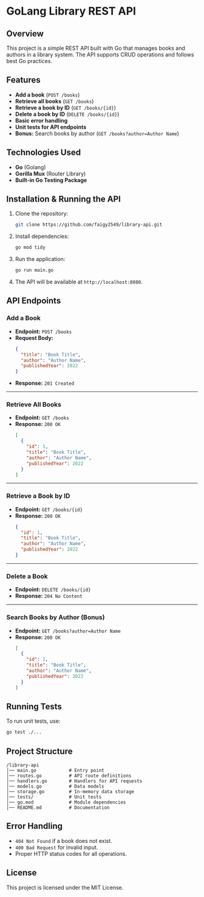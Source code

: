# GoLang Library REST API

## Overview
This project is a simple REST API built with Go that manages books and authors in a library system. The API supports CRUD operations and follows best Go practices.

## Features
- **Add a book** (`POST /books`)
- **Retrieve all books** (`GET /books`)
- **Retrieve a book by ID** (`GET /books/{id}`)
- **Delete a book by ID** (`DELETE /books/{id}`)
- **Basic error handling**
- **Unit tests for API endpoints**
- **Bonus:** Search books by author (`GET /books?author=Author Name`)

## Technologies Used
- **Go** (Golang)
- **Gorilla Mux** (Router Library)
- **Built-in Go Testing Package**

## Installation & Running the API

1. Clone the repository:
   ```sh
   git clone https://github.com/faigy2549/library-api.git
   ```

2. Install dependencies:
   ```sh
   go mod tidy
   ```

3. Run the application:
   ```sh
   go run main.go
   ```

4. The API will be available at `http://localhost:8080`.

## API Endpoints

### Add a Book
- **Endpoint:** `POST /books`
- **Request Body:**
  ```json
  {
    "title": "Book Title",
    "author": "Author Name",
    "publishedYear": 2022
  }
  ```
- **Response:** `201 Created`

---

### Retrieve All Books
- **Endpoint:** `GET /books`
- **Response:** `200 OK`
  ```json
  [
    {
      "id": 1,
      "title": "Book Title",
      "author": "Author Name",
      "publishedYear": 2022
    }
  ]
  ```

---

### Retrieve a Book by ID
- **Endpoint:** `GET /books/{id}`
- **Response:** `200 OK`
  ```json
  {
    "id": 1,
    "title": "Book Title",
    "author": "Author Name",
    "publishedYear": 2022
  }
  ```

---

### Delete a Book
- **Endpoint:** `DELETE /books/{id}`
- **Response:** `204 No Content`

---

### Search Books by Author (Bonus)
- **Endpoint:** `GET /books?author=Author Name`
- **Response:** `200 OK`
  ```json
  [
    {
      "id": 1,
      "title": "Book Title",
      "author": "Author Name",
      "publishedYear": 2022
    }
  ]
  ```

## Running Tests
To run unit tests, use:
```sh
go test ./...
```

## Project Structure
```
/library-api
│── main.go            # Entry point
│── routes.go          # API route definitions
│── handlers.go        # Handlers for API requests
│── models.go          # Data models
│── storage.go         # In-memory data storage
│── tests/             # Unit tests
│── go.mod             # Module dependencies
│── README.md          # Documentation
```

## Error Handling
- `404 Not Found` if a book does not exist.
- `400 Bad Request` for invalid input.
- Proper HTTP status codes for all operations.

## License
This project is licensed under the MIT License.
